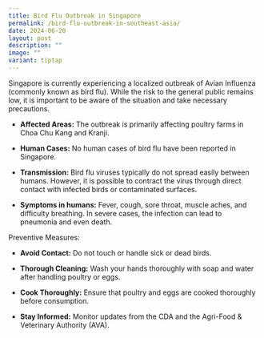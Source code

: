 ```yaml
---
title: Bird Flu Outbreak in Singapore
permalink: /bird-flu-outbreak-in-southeast-asia/
date: 2024-06-20
layout: post
description: ""
image: ""
variant: tiptap
---
```

<p>Singapore is currently experiencing a localized outbreak of Avian Influenza
(commonly known as bird flu). While the risk to the general public remains
low, it is important to be aware of the situation and take necessary precautions.</p>
<ul data-tight="true" class="tight">
<li>
<p><strong>Affected Areas:</strong> The outbreak is primarily affecting poultry
farms in Choa Chu Kang and Kranji.</p>
</li>
<li>
<p><strong>Human Cases:</strong> No human cases of bird flu have been reported
in Singapore.</p>
</li>
<li>
<p><strong>Transmission:</strong> Bird flu viruses typically do not spread
easily between humans. However, it is possible to contract the virus through
direct contact with infected birds or contaminated surfaces.</p>
</li>
<li>
<p><strong>Symptoms in humans:</strong> Fever, cough, sore throat, muscle
aches, and difficulty breathing. In severe cases, the infection can lead
to pneumonia and even death.</p>
</li>
</ul>
<p>Preventive Measures:</p>
<ul data-tight="true" class="tight">
<li>
<p><strong>Avoid Contact:</strong> Do not touch or handle sick or dead birds.</p>
</li>
<li>
<p><strong>Thorough Cleaning:</strong> Wash your hands thoroughly with soap
and water after handling poultry or eggs.</p>
</li>
<li>
<p><strong>Cook Thoroughly:</strong> Ensure that poultry and eggs are cooked
thoroughly before consumption.</p>
</li>
<li>
<p><strong>Stay Informed:</strong> Monitor updates from the CDA and the Agri-Food
&amp; Veterinary Authority (AVA).
<br>
</p>
</li>
</ul>
<p></p>